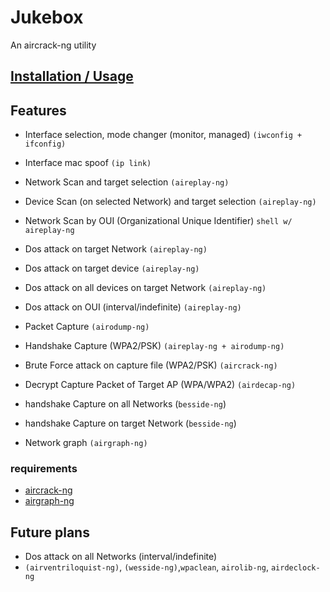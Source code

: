# Jukebox

An aircrack-ng utility

## [Installation / Usage](https://github.com/emreutkan/jukebox/wiki/Installation---Usage)

## Features
- Interface selection, mode changer (monitor, managed) `(iwconfig + ifconfig)`
- Interface mac spoof `(ip link)`
- Network Scan and target selection `(aireplay-ng)`
- Device Scan (on selected Network) and target selection  `(aireplay-ng)`
- Network Scan by OUI (Organizational Unique Identifier) `shell w/ aireplay-ng`


- Dos attack on target Network `(aireplay-ng)`
- Dos attack on target device `(aireplay-ng)`
- Dos attack on all devices on target Network `(aireplay-ng)`
- Dos attack on OUI (interval/indefinite) `(aireplay-ng)`


- Packet Capture `(airodump-ng)`
- Handshake Capture (WPA2/PSK) `(aireplay-ng + airodump-ng)`
- Brute Force attack on capture file (WPA2/PSK) `(aircrack-ng)`
- Decrypt Capture Packet of Target AP (WPA/WPA2) `(airdecap-ng)`


- handshake Capture on all Networks (`besside-ng`) 
- handshake Capture on target Network (`besside-ng`) 

- Network graph `(airgraph-ng)`


### requirements

- [aircrack-ng](https://www.aircrack-ng.org)
- [airgraph-ng](https://www.aircrack-ng.org/doku.php?id=airgraph-ng)

## Future plans
- Dos attack on all Networks (interval/indefinite) 
- `(airventriloquist-ng)`, `(wesside-ng)`,`wpaclean`, `airolib-ng`, `airdeclock-ng`




